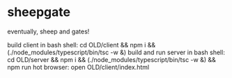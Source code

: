 # sheepgate
eventually, sheep and gates!

build client in bash shell: cd OLD/client && npm i && (./node_modules/typescript/bin/tsc -w &)
build and run server in bash shell: cd OLD/server && npm i && (./node_modules/typescript/bin/tsc -w &) && npm run hot
browser: open OLD/client/index.html
